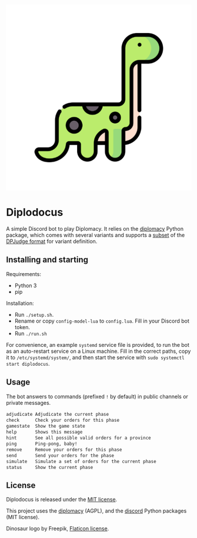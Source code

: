 ![Dino](dinosaur.png)

# Diplodocus

A simple Discord bot to play Diplomacy. It relies on the [diplomacy](https://github.com/diplomacy/diplomacy) Python package, which comes with several variants and supports a [subset](https://github.com/diplomacy/diplomacy/blob/master/diplomacy/README_MAPS.txt) of the [DPJudge format](http://uk.diplom.org/?page=Map) for variant definition.

## Installing and starting

Requirements:

- Python 3
- pip

Installation:

- Run `./setup.sh`.
- Rename or copy `config-model-lua` to `config.lua`. Fill in your Discord bot token.
- Run `./run.sh`

For convenience, an example `systemd` service file is provided, to run the bot as an auto-restart service on a Linux machine. Fill in the correct paths, copy it to `/etc/systemd/system/`, and then start the service with `sudo systemctl start diplodocus`.

## Usage

The bot answers to commands (prefixed `!` by default) in public channels or private messages.

```
adjudicate Adjudicate the current phase
check      Check your orders for this phase
gamestate  Show the game state
help       Shows this message
hint       See all possible valid orders for a province
ping       Ping-pong, baby!
remove     Remove your orders for this phase
send       Send your orders for the phase
simulate   Simulate a set of orders for the current phase
status     Show the current phase
```

## License

Diplodocus is released under the [MIT license](LICENSE).

This project uses the [diplomacy](https://github.com/diplomacy/diplomacy) (AGPL), and the [discord](https://github.com/Rapptz/discord.py) Python packages (MIT license).

Dinosaur logo by Freepik, [Flaticon license](https://www.flaticon.com/free-icon/dinosaur_8013688).
